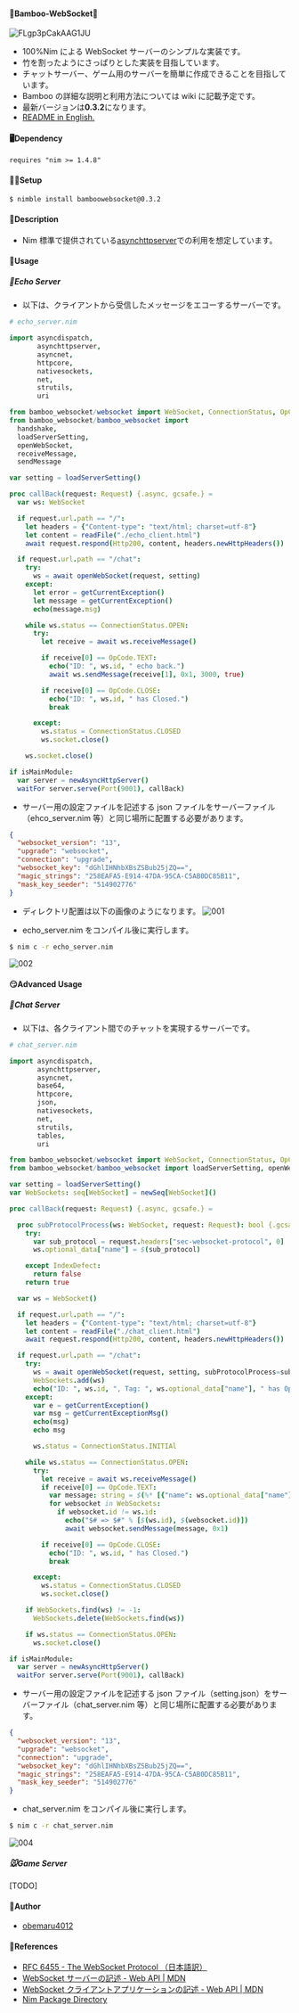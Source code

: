 #### 🐼Bamboo-WebSocket🌿

![FLgp3pCakAAG1JU](https://user-images.githubusercontent.com/88951380/158893548-13a50cea-92ff-4506-acb8-202e5e5e317e.png)

- 100%Nim による WebSocket サーバーのシンプルな実装です。
- 竹を割ったようにさっぱりとした実装を目指しています。
- チャットサーバー、ゲーム用のサーバーを簡単に作成できることを目指しています。
- Bamboo の詳細な説明と利用方法については wiki に記載予定です。
- 最新バージョンは**0.3.2**になります。
- [README in English.](https://github.com/obemaru4012/bamboo_websocket/blob/master/README_en.md)

#### 🖥Dependency

`requires "nim >= 1.4.8"`

#### 👩‍💻Setup

```bash
$ nimble install bamboowebsocket@0.3.2
```

#### 🤔Description

- Nim 標準で提供されている[asynchttpserver](https://nim-lang.org/docs/asynchttpserver.html)での利用を想定しています。

#### 🤙Usage

##### 🐥Echo Server

- 以下は、クライアントから受信したメッセージをエコーするサーバーです。

```nim
# echo_server.nim

import asyncdispatch,
       asynchttpserver,
       asyncnet,
       httpcore,
       nativesockets,
       net,
       strutils,
       uri

from bamboo_websocket/websocket import WebSocket, ConnectionStatus, OpCode
from bamboo_websocket/bamboo_websocket import
  handshake,
  loadServerSetting,
  openWebSocket,
  receiveMessage,
  sendMessage

var setting = loadServerSetting()

proc callBack(request: Request) {.async, gcsafe.} =
  var ws: WebSocket

  if request.url.path == "/":
    let headers = {"Content-type": "text/html; charset=utf-8"}
    let content = readFile("./echo_client.html")
    await request.respond(Http200, content, headers.newHttpHeaders())

  if request.url.path == "/chat":
    try:
      ws = await openWebSocket(request, setting)
    except:
      let error = getCurrentException()
      let message = getCurrentException()
      echo(message.msg)

    while ws.status == ConnectionStatus.OPEN:
      try:
        let receive = await ws.receiveMessage()

        if receive[0] == OpCode.TEXT:
          echo("ID: ", ws.id, " echo back.")
          await ws.sendMessage(receive[1], 0x1, 3000, true)

        if receive[0] == OpCode.CLOSE:
          echo("ID: ", ws.id, " has Closed.")
          break

      except:
        ws.status = ConnectionStatus.CLOSED
        ws.socket.close()

    ws.socket.close()

if isMainModule:
  var server = newAsyncHttpServer()
  waitFor server.serve(Port(9001), callBack)

```

- サーバー用の設定ファイルを記述する json ファイルをサーバーファイル（ehco_server.nim 等）と同じ場所に配置する必要があります。

```json
{
  "websocket_version": "13",
  "upgrade": "websocket",
  "connection": "upgrade",
  "websocket_key": "dGhlIHNhbXBsZSBub25jZQ==",
  "magic_strings": "258EAFA5-E914-47DA-95CA-C5AB0DC85B11",
  "mask_key_seeder": "514902776"
}
```

- ディレクトリ配置は以下の画像のようになります。
  ![001](https://user-images.githubusercontent.com/88951380/165452751-9cb833f9-2214-4ea6-bde0-1818e1127d57.png)

- echo_server.nim をコンパイル後に実行します。

```bash
$ nim c -r echo_server.nim
```

![002](https://user-images.githubusercontent.com/88951380/165452764-32cb29a6-a2e3-42f9-a5a5-5926d57a462a.gif)

#### 😏Advanced Usage

##### 🐄Chat Server

- 以下は、各クライアント間でのチャットを実現するサーバーです。

```nim
# chat_server.nim

import asyncdispatch,
       asynchttpserver,
       asyncnet,
       base64,
       httpcore,
       json,
       nativesockets,
       net,
       strutils,
       tables,
       uri

from bamboo_websocket/websocket import WebSocket, ConnectionStatus, OpCode
from bamboo_websocket/bamboo_websocket import loadServerSetting, openWebSocket, receiveMessage, sendMessage

var setting = loadServerSetting()
var WebSockets: seq[WebSocket] = newSeq[WebSocket]()

proc callBack(request: Request) {.async, gcsafe.} =

  proc subProtocolProcess(ws: WebSocket, request: Request): bool {.gcsafe.} =
    try:
      var sub_protocol = request.headers["sec-websocket-protocol", 0]
      ws.optional_data["name"] = $(sub_protocol)

    except IndexDefect:
      return false
    return true

  var ws = WebSocket()

  if request.url.path == "/":
    let headers = {"Content-type": "text/html; charset=utf-8"}
    let content = readFile("./chat_client.html")
    await request.respond(Http200, content, headers.newHttpHeaders())

  if request.url.path == "/chat":
    try:
      ws = await openWebSocket(request, setting, subProtocolProcess=subProtocolProcess)
      WebSockets.add(ws)
      echo("ID: ", ws.id, ", Tag: ", ws.optional_data["name"], " has Opened.")
    except:
      var e = getCurrentException()
      var msg = getCurrentExceptionMsg()
      echo(msg)
      echo msg

      ws.status = ConnectionStatus.INITIAl

    while ws.status == ConnectionStatus.OPEN:
      try:
        let receive = await ws.receiveMessage()
        if receive[0] == OpCode.TEXT:
          var message: string = $(%* [{"name": ws.optional_data["name"], "message": receive[1]}])
          for websocket in WebSockets:
            if websocket.id != ws.id:
              echo("$# => $#" % [$(ws.id), $(websocket.id)])
              await websocket.sendMessage(message, 0x1)

        if receive[0] == OpCode.CLOSE:
          echo("ID: ", ws.id, " has Closed.")
          break

      except:
        ws.status = ConnectionStatus.CLOSED
        ws.socket.close()

    if WebSockets.find(ws) != -1:
      WebSockets.delete(WebSockets.find(ws))

    if ws.status == ConnectionStatus.OPEN:
      ws.socket.close()

if isMainModule:
  var server = newAsyncHttpServer()
  waitFor server.serve(Port(9001), callBack)

```

- サーバー用の設定ファイルを記述する json ファイル（setting.json）をサーバーファイル（chat_server.nim 等）と同じ場所に配置する必要があります。

```json
{
  "websocket_version": "13",
  "upgrade": "websocket",
  "connection": "upgrade",
  "websocket_key": "dGhlIHNhbXBsZSBub25jZQ==",
  "magic_strings": "258EAFA5-E914-47DA-95CA-C5AB0DC85B11",
  "mask_key_seeder": "514902776"
}
```

- chat_server.nim をコンパイル後に実行します。

```bash
$ nim c -r chat_server.nim
```

![004](https://user-images.githubusercontent.com/88951380/173271545-15a22b29-7825-4b16-944e-ba1bc92b92ee.gif)

##### 🐭Game Server

[TODO]

#### 📝Author

- [obemaru4012](https://github.com/obemaru4012)

#### 📖References

- [RFC 6455 - The WebSocket Protocol （日本語訳）](https://triple-underscore.github.io/RFC6455-ja.html)
- [WebSocket サーバーの記述 - Web API | MDN](https://developer.mozilla.org/ja/docs/Web/API/WebSockets_API/Writing_WebSocket_servers)
- [WebSocket クライアントアプリケーションの記述 - Web API | MDN](https://developer.mozilla.org/ja/docs/Web/API/WebSockets_API/Writing_WebSocket_client_applications)
- [Nim Package Directory](https://nimble.directory/pkg/bamboowebsocket)
